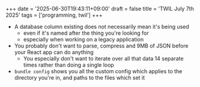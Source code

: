 +++
date = '2025-06-30T19:43:11+09:00'
draft = false
title = 'TWIL July 7th 2025'
tags = ['programming, twil']
+++

- A database column existing does not necessarily mean it's being used
  - even if it's named after the thing you're looking for
  - especially when working on a legacy application
- You probably don't want to parse, compress and 9MB of JSON before your React app can do anything
  - You especially don't want to iterate over all that data 14 separate times rather than doing a single loop
- `bundle config` shows you all the custom config which applies to the directory you're in, and paths to the files which set it
